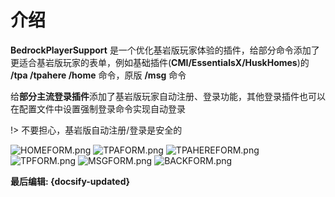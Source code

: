 # 介绍
 
**BedrockPlayerSupport** 是一个优化基岩版玩家体验的插件，给部分命令添加了更适合基岩版玩家的表单，例如基础插件(**CMI/EssentialsX/HuskHomes**)的 **/tpa /tpahere /home** 命令，原版 **/msg** 命令
  
给**部分主流登录插件**添加了基岩版玩家自动注册、登录功能，其他登录插件也可以在配置文件中设置强制登录命令实现自动登录

!> 不要担心，基岩版自动注册/登录是安全的

![HOMEFORM.png](https://img.fastmirror.net/s/2023/12/09/65747a6167d09.jpg ':size=80%')
![TPAFORM.png](https://img.fastmirror.net/s/2023/12/09/65747a6272bd2.jpg ':size=80%')
![TPAHEREFORM.png](https://img.fastmirror.net/s/2023/12/09/65747a664c387.jpg ':size=80%')
![TPFORM.png](https://img.fastmirror.net/s/2023/12/09/65747a646f0ed.jpg ':size=80%')
![MSGFORM.png](https://img.fastmirror.net/s/2023/12/09/65747a6836255.jpg ':size=80%')
![BACKFORM.png](https://img.fastmirror.net/s/2024/01/16/65a57162570e8.png ':size=80%')

**最后编辑: {docsify-updated}**